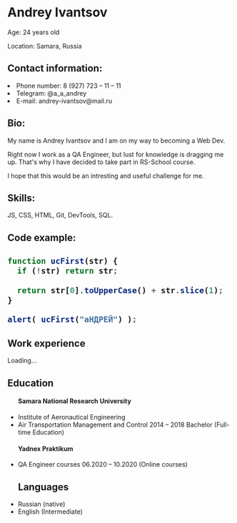 <h1>Andrey Ivantsov</h1>
<p>Age: 24 years old</p>
<p>Location: Samara, Russia</p>

<h2>Contact information:</h2>
<li>Phone number: 8 (927) 723 – 11 – 11</li>
<li>Telegram: @a_a_andrey</li>
<li>E-mail: andrey-ivantsov@mail.ru</li>

<h2>Bio:</h2>
<p>My name is Andrey Ivantsov and I am on my way to becoming a Web Dev.</p>
<p>Right now I work as a QA Engineer, but lust for knowledge is dragging me up. That's why I have decided to take part in RS-School course.</p>
<p>I hope that this would be an intresting and useful challenge for me.</p>

<h2>Skills:</h2>
JS, CSS, HTML, Git, DevTools, SQL.

<h2>Code example:<h2>
  
```javascript
function ucFirst(str) {
  if (!str) return str;

  return str[0].toUpperCase() + str.slice(1);
}

alert( ucFirst("аНДРЕЙ") );
```

<h2>Work experience</h2>
Loading…

<h2>Education</h2>
<ul><h4>Samara National Research University</h4>
  <li>Institute of Aeronautical Engineering</li>
  <li>Air Transportation Management and Control 2014 – 2018 Bachelor (Full-time Education)</li>
</ul>
<ul><h4>Yadnex Praktikum</h4>
  <li>QA Engineer courses 06.2020 – 10.2020 (Online courses)</li>
</ul>

<ul><h2>Languages</h2>
  <li>Russian (native)</li>
  <li>English (Intermediate)</li>
</ul>
